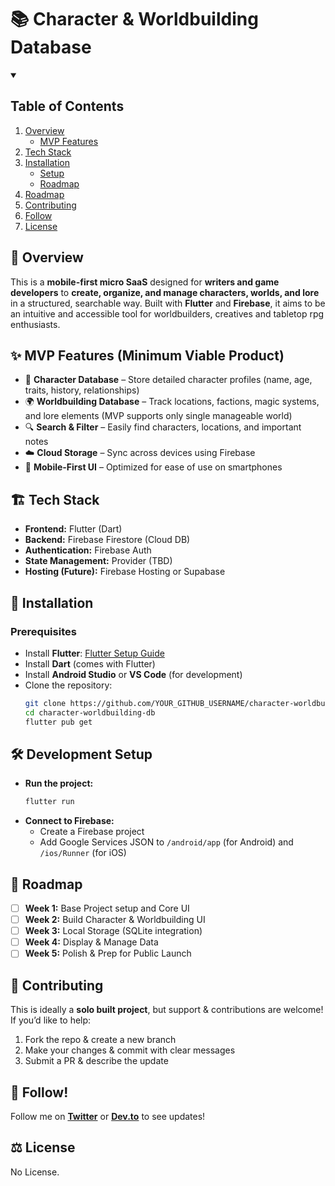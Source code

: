 # 📚 Character & Worldbuilding Database

<!-- TABLE OF CONTENTS -->

<details open="open">
  <summary><h2>Table of Contents</h2></summary>
  <ol>
    <li>
      <a href="#">Overview</a>
      <ul>
        <li><a href="#">MVP Features</a></li>
      </ul>
    </li>
    <li><a href="#">Tech Stack</a></li>
    <li>
      <a href="#">Installation</a>
      <ul>
        <li><a href="#">Setup</a></li>
        <li><a href="#">Roadmap</a></li>
      </ul>
    </li>
    <li><a href="#">Roadmap</a></li>
    <li><a href="#">Contributing</a></li>
    <li><a href="#">Follow</a></li>
    <li><a href="#">License</a></li>
  </ol>
</details>


## 📝 Overview
This is a **mobile-first micro SaaS** designed for **writers and game developers** to **create, organize, and manage characters, worlds, and lore** in a structured, searchable way. Built with **Flutter** and **Firebase**, it aims to be an intuitive and accessible tool for worldbuilders, creatives and tabletop rpg enthusiasts.

## ✨ MVP Features (Minimum Viable Product)
- 📌 **Character Database** – Store detailed character profiles (name, age, traits, history, relationships)
- 🌍 **Worldbuilding Database** – Track locations, factions, magic systems, and lore elements (MVP supports only single manageable world)
- 🔍 **Search & Filter** – Easily find characters, locations, and important notes
- ☁️ **Cloud Storage** – Sync across devices using Firebase
- 📱 **Mobile-First UI** – Optimized for ease of use on smartphones

## 🏗️ Tech Stack
- **Frontend:** Flutter (Dart)
- **Backend:** Firebase Firestore (Cloud DB)
- **Authentication:** Firebase Auth
- **State Management:** Provider (TBD)
- **Hosting (Future):** Firebase Hosting or Supabase

## 🚀 Installation
### **Prerequisites**
- Install **Flutter**: [Flutter Setup Guide](https://docs.flutter.dev/get-started/install)
- Install **Dart** (comes with Flutter)
- Install **Android Studio** or **VS Code** (for development)
- Clone the repository:
  ```bash
  git clone https://github.com/YOUR_GITHUB_USERNAME/character-worldbuilding-db.git
  cd character-worldbuilding-db
  flutter pub get
  ```

## 🛠️ Development Setup
- **Run the project:**
  ```bash
  flutter run
  ```
- **Connect to Firebase:**
  - Create a Firebase project
  - Add Google Services JSON to `/android/app` (for Android) and `/ios/Runner` (for iOS)

## 📌 Roadmap
- [ ] **Week 1:** Base Project setup and Core UI
- [ ] **Week 2:** Build Character & Worldbuilding UI
- [ ] **Week 3:** Local Storage (SQLite integration)
- [ ] **Week 4:** Display & Manage Data
- [ ] **Week 5:** Polish & Prep for Public Launch

## 🤝 Contributing
This is ideally a **solo built project**, but support & contributions are welcome! If you’d like to help:
1. Fork the repo & create a new branch
2. Make your changes & commit with clear messages
3. Submit a PR & describe the update

## 📢 Follow!
Follow me on **[Twitter](https://twitter.com/sarkahnam)** or **[Dev.to](https://dev.to/jamurray)** to see updates!

## ⚖️ License
No License. 
